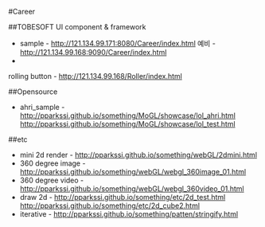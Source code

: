 #Career

##TOBESOFT UI component & framework
- sample - http://121.134.99.171:8080/Career/index.html
          예비 - http://121.134.99.168:9090/Career/index.html
-          
rolling button - http://121.134.99.168/Roller/index.html

##Opensource
- ahri_sample - http://pparkssi.github.io/something/MoGL/showcase/lol_ahri.html
                http://pparkssi.github.io/something/MoGL/showcase/lol_test.html

##etc
- mini 2d render - http://pparkssi.github.io/something/webGL/2dmini.html
- 360 degree image - http://pparkssi.github.io/something/webGL/webgl_360image_01.html
- 360 degree video - http://pparkssi.github.io/something/webGL/webgl_360video_01.html
- draw 2d - http://pparkssi.github.io/something/etc/2d_test.html  
            http://pparkssi.github.io/something/etc/2d_cube2.html
- iterative - http://pparkssi.github.io/something/patten/stringify.html
